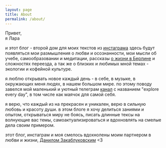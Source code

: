 ```yaml
---
layout: page
title: About
permalink: /about/
---
```


Привет,  
я Лара

и этот блог - второй дом для моих текстов из [инстаграма](https://www.instagram.com/explore/tags/лараитексты/)
здесь будут появляться мои размышления о любви и осознанности, мои мысли об учебе, самообразовании и медитации, рассказы [о жизни в Берлине](https://www.instagram.com/explore/tags/laraexplores_berlin/) и сложностях переезда, а так же о близких и любимых мной темах - экологии и кофейной культуре. 

я люблю открывать новое каждый день - в себе, в музыке, в окружающих меня людях, в нашем большом мире. по этому поводу завелся мой маленький и уютный телеграм [канал](https://t.me/explorevryday) с названием "explore every day", в том числе как маячок для самой себя. 

я  верю, что каждый из на прекрасен и уникален, верю в сильную любовь и красоту души. в этом блоге я хочу делиться заниями и опытом, открываться миру не боясь, писать длинные тексы на волнующие вас темы, самоактуализироваться и вдохновлять на смелые дела своим примером.

этот блог, инстаграм и моя смелось вдохнолены моим партнером в любви и жизни, [Данилом Закаблуковским](http://danilz.me) <3 


